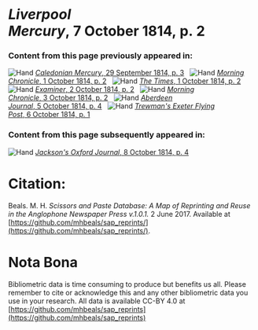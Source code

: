 # *Liverpool Mercury*, 7 October 1814, p. 2  
  
### Content from this page previously appeared in:  
![Hand](http://scissorsandpaste.net/wp-content/uploads/2017/06/smallhandpointer.png) [*Caledonian Mercury*, 29 September 1814, p. 3](https://mhbeals.github.io/sap_html/Caledonian-Mercury/Caledonian-Mercury-29-September-1814-p-3)  
![Hand](http://scissorsandpaste.net/wp-content/uploads/2017/06/smallhandpointer.png) [*Morning Chronicle*, 1 October 1814, p. 2](https://mhbeals.github.io/sap_html/Morning-Chronicle/Morning-Chronicle-1-October-1814-p-2)  
![Hand](http://scissorsandpaste.net/wp-content/uploads/2017/06/smallhandpointer.png) [*The Times*, 1 October 1814, p. 2](https://mhbeals.github.io/sap_html/The-Times/The-Times-1-October-1814-p-2)  
![Hand](http://scissorsandpaste.net/wp-content/uploads/2017/06/smallhandpointer.png) [*Examiner*, 2 October 1814, p. 2](https://mhbeals.github.io/sap_html/Examiner/Examiner-2-October-1814-p-2)  
![Hand](http://scissorsandpaste.net/wp-content/uploads/2017/06/smallhandpointer.png) [*Morning Chronicle*, 3 October 1814, p. 2](https://mhbeals.github.io/sap_html/Morning-Chronicle/Morning-Chronicle-3-October-1814-p-2)  
![Hand](http://scissorsandpaste.net/wp-content/uploads/2017/06/smallhandpointer.png) [*Aberdeen Journal*, 5 October 1814, p. 4](https://mhbeals.github.io/sap_html/Aberdeen-Journal/Aberdeen-Journal-5-October-1814-p-4)  
![Hand](http://scissorsandpaste.net/wp-content/uploads/2017/06/smallhandpointer.png) [*Trewman's Exeter Flying Post*, 6 October 1814, p. 1](https://mhbeals.github.io/sap_html/Trewman's-Exeter-Flying-Post/Trewman's-Exeter-Flying-Post-6-October-1814-p-1)  
  
### Content from this page subsequently appeared in:  
![Hand](http://scissorsandpaste.net/wp-content/uploads/2017/06/smallhandpointer.png) [*Jackson's Oxford Journal*, 8 October 1814, p. 4](https://mhbeals.github.io/sap_html/Jackson's-Oxford-Journal/Jackson's-Oxford-Journal-8-October-1814-p-4)  


# Citation: 

Beals. M. H. *Scissors and Paste Database: A Map of Reprinting and Reuse in the Anglophone Newspaper Press v.1.0.1.* 2 June 2017. Available at [https://github.com/mhbeals/sap_reprints/](https://github.com/mhbeals/sap_reprints/). 

# Nota Bona

Bibliometric data is time consuming to produce but benefits us all. Please remember to cite or acknowledge this and any other bibliometric data you use in your research. All data is available CC-BY 4.0 at [https://github.com/mhbeals/sap_reprints](https://github.com/mhbeals/sap_reprints)